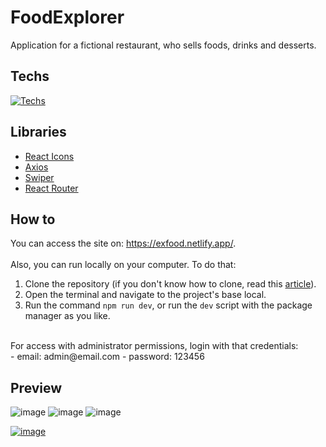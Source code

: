 # FoodExplorer
Application for a fictional restaurant, who sells foods, drinks and desserts.

## Techs

[![Techs](https://skillicons.dev/icons?i=react,styledcomponents,vite,axios)](https://skillicons.dev)

## Libraries
- [React Icons](https://react-icons.github.io/react-icons/)
- [Axios](https://axios-http.com/docs/intro)
- [Swiper](https://swiperjs.com/get-started)
- [React Router](https://reactrouter.com/en/main/start/tutorial)
  
## How to
You can access the site on: https://exfood.netlify.app/. <br>
<br>
Also, you can run locally on your computer. To do that:

1. Clone the repository (if you don't know how to clone, read this [article](https://docs.github.com/en/repositories/creating-and-managing-repositories/cloning-a-repository)).
2. Open the terminal and navigate to the project's base local.
3. Run the command ```npm run dev```, or run the ```dev``` script with the package manager as you like.
<br>
For access with administrator permissions, login with that credentials:<br>
- email: admin@email.com
- password: 123456


## Preview
![image](https://github.com/andrewsitiel/food-explorer-front/assets/86017907/a1832a63-b02e-4e1e-8ee8-7748110b2676)
![image](https://github.com/andrewsitiel/food-explorer-front/assets/86017907/54f08104-892b-4aa6-984a-b431971bc32f)
![image](https://github.com/andrewsitiel/food-explorer-front/assets/86017907/d5457dea-6499-4595-95de-ab96bc170cf2)

[![image](https://user-images.githubusercontent.com/86017907/179060688-590eac0e-1195-4bad-80d3-8c848b0af5e2.png)](/LICENSE)
